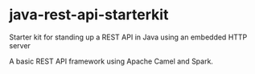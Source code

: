 # java-rest-api-starterkit
Starter kit for standing up a REST API in Java using an embedded HTTP server

A basic REST API framework using Apache Camel and Spark. 
